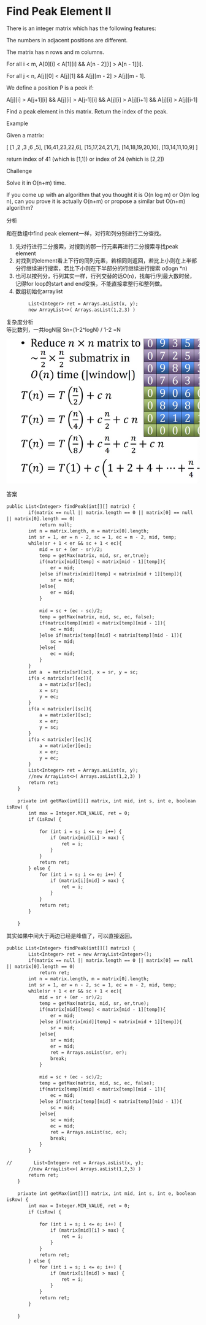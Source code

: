 # Find Peak Element II

There is an integer matrix which has the following features:

The numbers in adjacent positions are different.

The matrix has n rows and m columns.

For all i &lt; m, A\[0\]\[i\] &lt; A\[1\]\[i\] && A\[n - 2\]\[i\] &gt; A\[n - 1\]\[i\].

For all j &lt; n, A\[j\]\[0\] &lt; A\[j\]\[1\] && A\[j\]\[m - 2\] &gt; A\[j\]\[m - 1\].

We define a position P is a peek if:

A\[j\]\[i\] &gt; A\[j+1\]\[i\] && A\[j\]\[i\] &gt; A\[j-1\]\[i\] && A\[j\]\[i\] &gt; A\[j\]\[i+1\] && A\[j\]\[i\] &gt; A\[j\]\[i-1\]

Find a peak element in this matrix. Return the index of the peak.

Example

Given a matrix:

\[ \[1 ,2 ,3 ,6 ,5\], \[16,41,23,22,6\], \[15,17,24,21,7\], \[14,18,19,20,10\], \[13,14,11,10,9\] \]

return index of 41 \(which is \[1,1\]\) or index of 24 \(which is \[2,2\]\)

Challenge

Solve it in O\(n+m\) time.

If you come up with an algorithm that you thought it is O\(n log m\) or O\(m log n\), can you prove it is actually O\(n+m\) or propose a similar but O\(n+m\) algorithm?

分析

和在数组中find peak element一样，对行和列分别进行二分查找。

1. 先对行进行二分搜索，对搜到的那一行元素再进行二分搜索寻找peak element
2. 对找到的element看上下行的同列元素，若相同则返回，若比上小则在上半部分行继续进行搜索，若比下小则在下半部分的行继续进行搜索 o\(logn \*n\)
3. 也可以按列分，行列其实一样，行列交替的话O\(n\)，找每行/列最大数时候，记得for loop的start and end变换，不能直接拿整行和整列做。
4. 数组初始化arraylist

```text
        List<Integer> ret = Arrays.asList(x, y);
        new ArrayList<>( Arrays.asList(1,2,3) )
```

复杂度分析  
等比数列，一共logN层   Sn=\(1-2^logN\) / 1-2 =N

![](../.gitbook/assets/image.png)

答案

```text
public List<Integer> findPeak(int[][] matrix) {
        if(matrix == null || matrix.length == 0 || matrix[0] == null || matrix[0].length == 0)
            return null;
        int n = matrix.length, m = matrix[0].length;
        int sr = 1, er = n - 2, sc = 1, ec = m - 2, mid, temp;
        while(sr + 1 < er && sc + 1 < ec){
            mid = sr + (er - sr)/2;
            temp = getMax(matrix, mid, sr, er,true);
            if(matrix[mid][temp] < matrix[mid - 1][temp]){
                er = mid;
            }else if(matrix[mid][temp] < matrix[mid + 1][temp]){
                sr = mid;
            }else{
                er = mid;
            }

            mid = sc + (ec - sc)/2;
            temp = getMax(matrix, mid, sc, ec, false);
            if(matrix[temp][mid] < matrix[temp][mid - 1]){
                ec = mid;
            }else if(matrix[temp][mid] < matrix[temp][mid - 1]){
                sc = mid;
            }else{
                ec = mid;
            }
        }
        int a  = matrix[sr][sc], x = sr, y = sc;
        if(a < matrix[sr][ec]){
            a = matrix[sr][ec];
            x = sr;
            y = ec;
        }
        if(a < matrix[er][sc]){
            a = matrix[er][sc];
            x = er;
            y = sc;
        }
        if(a < matrix[er][ec]){
            a = matrix[er][ec];
            x = er;
            y = ec;
        }
        List<Integer> ret = Arrays.asList(x, y);
        //new ArrayList<>( Arrays.asList(1,2,3) )
        return ret;
    }

    private int getMax(int[][] matrix, int mid, int s, int e, boolean isRow) {
        int max = Integer.MIN_VALUE, ret = 0;
        if (isRow) {

            for (int i = s; i <= e; i++) {
                if (matrix[mid][i] > max) {
                    ret = i;
                }
            }
            return ret;
        } else {
            for (int i = s; i <= e; i++) {
                if (matrix[i][mid] > max) {
                    ret = i;
                }
            }
            return ret;
        }

    }
```

其实如果中间大于两边已经是峰值了，可以直接返回。

```text
public List<Integer> findPeak(int[][] matrix) {
        List<Integer> ret = new ArrayList<Integer>();
        if(matrix == null || matrix.length == 0 || matrix[0] == null || matrix[0].length == 0)
            return ret;
        int n = matrix.length, m = matrix[0].length;
        int sr = 1, er = n - 2, sc = 1, ec = m - 2, mid, temp;
        while(sr + 1 < er && sc + 1 < ec){
            mid = sr + (er - sr)/2;
            temp = getMax(matrix, mid, sr, er,true);
            if(matrix[mid][temp] < matrix[mid - 1][temp]){
                er = mid;
            }else if(matrix[mid][temp] < matrix[mid + 1][temp]){
                sr = mid;
            }else{
                sr = mid;
                er = mid;
                ret = Arrays.asList(sr, er);
                break;
            }

            mid = sc + (ec - sc)/2;
            temp = getMax(matrix, mid, sc, ec, false);
            if(matrix[temp][mid] < matrix[temp][mid - 1]){
                ec = mid;
            }else if(matrix[temp][mid] < matrix[temp][mid - 1]){
                sc = mid;
            }else{
                sc = mid;
                ec = mid;
                ret = Arrays.asList(sc, ec);
                break;
            }
        }

//        List<Integer> ret = Arrays.asList(x, y);
        //new ArrayList<>( Arrays.asList(1,2,3) )
        return ret;
    }

    private int getMax(int[][] matrix, int mid, int s, int e, boolean isRow) {
        int max = Integer.MIN_VALUE, ret = 0;
        if (isRow) {

            for (int i = s; i <= e; i++) {
                if (matrix[mid][i] > max) {
                    ret = i;
                }
            }
            return ret;
        } else {
            for (int i = s; i <= e; i++) {
                if (matrix[i][mid] > max) {
                    ret = i;
                }
            }
            return ret;
        }

    }
```

